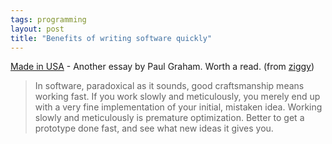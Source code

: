 ```yaml
---
tags: programming
layout: post
title: "Benefits of writing software quickly"
---
```




<a href="http://www.paulgraham.com/usa.html">Made in USA</a> - Another essay by Paul Graham. Worth a read. (from <a href="http://del.icio.us/ziggy">ziggy</a>)

<blockquote>In software, paradoxical as it sounds, good craftsmanship means working fast. If you work slowly and meticulously, you merely end up with a very fine implementation of your initial, mistaken idea. Working slowly and meticulously is premature optimization. Better to get a prototype done fast, and see what new ideas it gives you.</blockquote>


